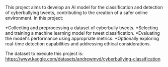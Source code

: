 This project aims to develop an AI model for the classification and detection of cyberbullying tweets, contributing to the creation of a safer online environment.
In this project:

*Collecting and preprocessing a dataset of cyberbully tweets.
*Selecting and training a machine learning model for tweet classification.
*Evaluating the model's performance using appropriate metrics.
*Optionally exploring real-time detection capabilities and addressing ethical considerations.

The dataset to execute this project is:
https://www.kaggle.com/datasets/andrewmvd/cyberbullying-classification
